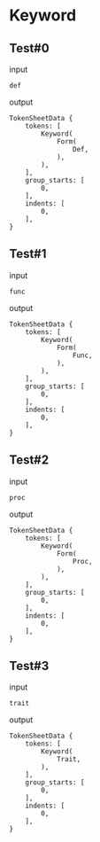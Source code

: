 # Keyword

## Test#0

input

```husky
def
```

output

```husky
TokenSheetData {
    tokens: [
        Keyword(
            Form(
                Def,
            ),
        ),
    ],
    group_starts: [
        0,
    ],
    indents: [
        0,
    ],
}
```

## Test#1

input

```husky
func
```

output

```husky
TokenSheetData {
    tokens: [
        Keyword(
            Form(
                Func,
            ),
        ),
    ],
    group_starts: [
        0,
    ],
    indents: [
        0,
    ],
}
```

## Test#2

input

```husky
proc
```

output

```husky
TokenSheetData {
    tokens: [
        Keyword(
            Form(
                Proc,
            ),
        ),
    ],
    group_starts: [
        0,
    ],
    indents: [
        0,
    ],
}
```

## Test#3

input

```husky
trait
```

output

```husky
TokenSheetData {
    tokens: [
        Keyword(
            Trait,
        ),
    ],
    group_starts: [
        0,
    ],
    indents: [
        0,
    ],
}
```
